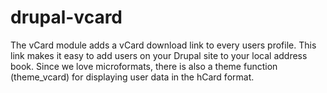 drupal-vcard
============

The vCard module adds a vCard download link to every users profile. This link makes it easy to add users on your Drupal site to your local address book. Since we love microformats, there is also a theme function (theme_vcard) for displaying user data in the hCard format.
